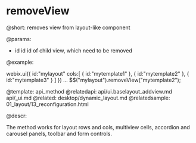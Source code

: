 removeView
=============


@short:
	removes view from layout-like component
	

@params:
- id		id		id of child view, which need to be removed


@example:

webix.ui({
	id:"mylayout"
    cols:[
      { id:"mytemplate1" },
      { id:"mytemplate2" },
      { id:"mytemplate3" }
   ]
})
...
$$("mylayout").removeView("mytemplate2");

@template:	api_method
@relatedapi:
	api/ui.baselayout_addview.md
    api/_ui.md
@related:
	desktop/dynamic_layout.md
@relatedsample: 
	01_layout/13_reconfiguration.html

@descr:

The method works for layout rows and cols, multiview cells, accordion and carousel panels,  toolbar and form controls.



